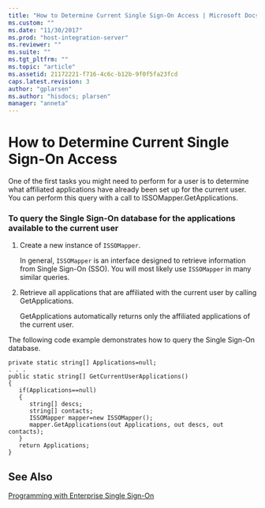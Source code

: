 ```yaml
---
title: "How to Determine Current Single Sign-On Access | Microsoft Docs"
ms.custom: ""
ms.date: "11/30/2017"
ms.prod: "host-integration-server"
ms.reviewer: ""
ms.suite: ""
ms.tgt_pltfrm: ""
ms.topic: "article"
ms.assetid: 21172221-f716-4c6c-b12b-9f0f5fa23fcd
caps.latest.revision: 3
author: "gplarsen"
ms.author: "hisdocs; plarsen"
manager: "anneta"
---
```

# How to Determine Current Single Sign-On Access
One of the first tasks you might need to perform for a user is to determine what affiliated applications have already been set up for the current user. You can perform this query with a call to ISSOMapper.GetApplications.  
  
### To query the Single Sign-On database for the applications available to the current user  
  
1.  Create a new instance of `ISSOMapper`.  
  
     In general, `ISSOMapper` is an interface designed to retrieve information from Single Sign-On (SSO). You will most likely use `ISSOMapper` in many similar queries.  
  
2.  Retrieve all applications that are affiliated with the current user by calling GetApplications.  
  
     GetApplications automatically returns only the affiliated applications of the current user.  
  
 The following code example demonstrates how to query the Single Sign-On database.  
  
```  
private static string[] Applications=null;  
. . .  
public static string[] GetCurrentUserApplications()  
{  
   if(Applications==null)  
   {  
      string[] descs;  
      string[] contacts;  
      ISSOMapper mapper=new ISSOMapper();  
      mapper.GetApplications(out Applications, out descs, out contacts);  
   }  
   return Applications;  
}  
```  
  
## See Also  
 [Programming with Enterprise Single Sign-On](../esso/programming-with-enterprise-single-sign-on.md)